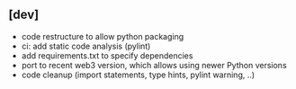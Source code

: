 ## [dev]
- code restructure to allow python packaging
- ci: add static code analysis (pylint)
- add requirements.txt to specify dependencies
- port to recent web3 version, which allows using newer Python versions
- code cleanup (import statements, type hints, pylint warning, ..)

